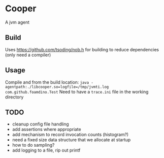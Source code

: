 # Cooper

A jvm agent

## Build

Uses https://github.com/tsoding/nob.h for building to reduce dependencies (only need a compiler)

## Usage
Compile and from the build location:
`java -agentpath:./libcooper.so=logfile=/tmp/jvmti.log com.github.foamdino.Test`
Need to have a `trace.ini` file in the working directory

## TODO

* cleanup config file handling
* add assertions where appropriate
* add mechanism to record invocation counts (histogram?)
* need a fixed size data structure that we allocate at startup
* how to do sampling?
* add logging to a file, rip out printf